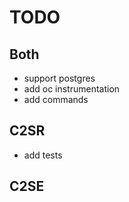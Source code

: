# TODO

## Both

* support postgres
* add oc instrumentation
* add commands

## C2SR

* add tests

## C2SE 
